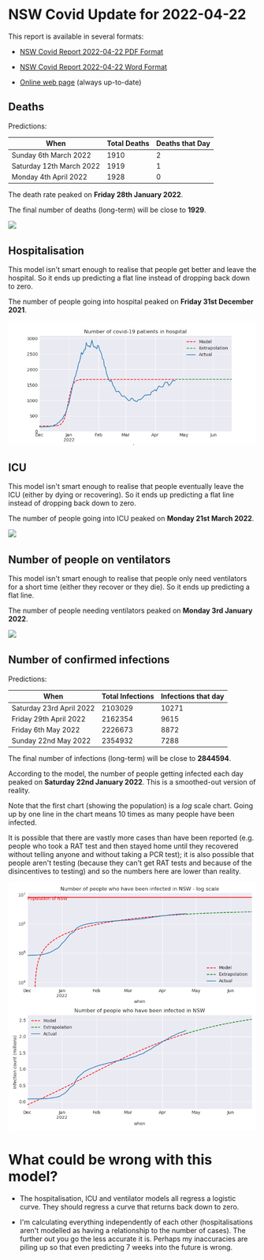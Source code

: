 # NSW Covid Update for 2022-04-22

This report is available in several formats:

- [NSW Covid Report 2022-04-22 PDF Format](https://github.com/solresol/yet-another-pandemic-prediction/raw/main/output/2022-04-22/nsw-covid-report-2022-04-22.pdf)

- [NSW Covid Report 2022-04-22 Word Format](https://github.com/solresol/yet-another-pandemic-prediction/raw/main/output/2022-04-22/nsw-covid-report-2022-04-22.docx)

- [Online web page](https://github.com/solresol/yet-another-pandemic-prediction/tree/main/output/README.md) (always up-to-date)

## Deaths

Predictions:

| When | Total Deaths | Deaths that Day |
| ---- | ------------ | --------------- |
| Sunday 6th March 2022 | 1910 | 2 |
| Saturday 12th March 2022 | 1919 | 1 |
| Monday 4th April 2022 | 1928 | 0 |

The death rate peaked on **Friday 28th January 2022**.

The final number of deaths (long-term) will
be close to **1929**.

![](2022-04-22/deaths.png)



## Hospitalisation

This model isn't smart enough to realise that people get better and leave the hospital.
So it ends up predicting a flat line instead of dropping back down to zero.

The number of people going into hospital peaked on **Friday 31st December 2021**.

![](2022-04-22/hospitalisation.png)

## ICU

This model isn't smart enough to realise that people eventually leave the ICU
(either by dying or recovering).
So it ends up predicting a flat line instead of dropping back down to zero.

The number of people going into ICU peaked on **Monday 21st March 2022**.

![](2022-04-22/icu.png)

## Number of people on ventilators

This model isn't smart enough to realise that people only need ventilators for
a short time (either they recover or they die). So it ends up predicting a flat line.

The number of people needing ventilators peaked on **Monday 3rd January 2022**.

![](2022-04-22/ventilators.png)

## Number of confirmed infections

Predictions:

| When | Total Infections | Infections that day |
| ---- | ------------ | --------------- |
| Saturday 23rd April 2022 | 2103029 | 10271 |
| Friday 29th April 2022 | 2162354 | 9615 |
| Friday 6th May 2022 | 2226673 | 8872 |
| Sunday 22nd May 2022 | 2354932 | 7288 |

The final number of infections (long-term) will
be close to **2844594**.


According to the model, the number of people getting infected each day peaked on **Saturday 22nd January 2022**. This is a smoothed-out version of reality.

Note that the first chart (showing the population) is a *log* scale chart. Going up by one line in the chart means 10 times as many people have been infected. 

It is possible that there are vastly more cases than have been
reported (e.g. people who took a RAT test and then stayed home until
they recovered without telling anyone and without taking a PCR test);
it is also possible that people aren't testing (because they can't get
RAT tests and because of the disincentives to testing) and so the
numbers here are lower than reality.


![](2022-04-22/infection.png)



# What could be wrong with this model?

- The hospitalisation, ICU and ventilator models all regress a logistic curve. They
should regress a curve that returns back down to zero.

- I'm calculating everything independently of each other (hospitalisations aren't modelled as having a relationship to the number of cases). The further out you go the less accurate it is. Perhaps my inaccuracies are piling up so that even predicting 7 weeks into the future is wrong.


